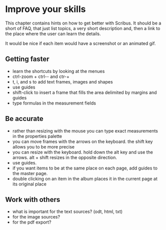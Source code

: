 # Improve your skills

This chapter contains hints on how to get better with Scribus. It should be a short of FAQ, that just list topics, a very short description and, then a link to the place where the user can learn the details.

It would be nice if each item would have a screenshot or an animated gif.

## Getting faster

- learn the shortcuts by looking at the menues
- ctrl-zoom + ctrl-- and ctr-+
- t, i, and s to add text frames, images and shapes
- use guides
- shift-click to insert a frame that fills the area delimited by margins and guides
- type formulas in the measurement fields

## Be accurate

- rather than resizing with the mouse you can type exact measurements in the properties palette
- you can move frames with the arrows on the keyboard. the shift key allows you to be more precise
- you can resize with the keyboard. hold down the alt key and use the arrows. alt + shift resizes in the opposite direction.
- use guides.
- if you want items to be at the same place on each page, add guides to the master page.
- double clicking on an item in the album places it in the current page at its original place

## Work with others

- what is important for the text sources? (odt, html, txt)
- for the image sources?
- for the pdf export?
